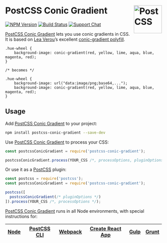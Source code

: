 # PostCSS Conic Gradient [<img src="https://postcss.github.io/postcss/logo.svg" alt="PostCSS" width="90" height="90" align="right">][postcss]

[![NPM Version][npm-img]][npm-url]
[![Build Status][cli-img]][cli-url]
[![Support Chat][git-img]][git-url]

[PostCSS Conic Gradient] lets you use conic gradients in CSS. It is based on
[Lea Verou]’s excellent [conic-gradient polyfill].

```pcss
.hue-wheel {
	background-image: conic-gradient(red, yellow, lime, aqua, blue, magenta, red);
}

/* becomes */

.hue-wheel {
	background-image: url("data:image/png;base64,...");
	background-image: conic-gradient(red, yellow, lime, aqua, blue, magenta, red);
}
```

## Usage

Add [PostCSS Conic Gradient] to your project:

```bash
npm install postcss-conic-gradient --save-dev
```

Use [PostCSS Conic Gradient] to process your CSS:

```js
const postcssConicGradient = require('postcss-conic-gradient');

postcssConicGradient.process(YOUR_CSS /*, processOptions, pluginOptions */);
```

Or use it as a [PostCSS] plugin:

```js
const postcss = require('postcss');
const postcssConicGradient = require('postcss-conic-gradient');

postcss([
  postcssConicGradient(/* pluginOptions */)
]).process(YOUR_CSS /*, processOptions */);
```

[PostCSS Conic Gradient] runs in all Node environments, with special instructions for:

| [Node](INSTALL.md#node) | [PostCSS CLI](INSTALL.md#postcss-cli) | [Webpack](INSTALL.md#webpack) | [Create React App](INSTALL.md#create-react-app) | [Gulp](INSTALL.md#gulp) | [Grunt](INSTALL.md#grunt) |
| --- | --- | --- | --- | --- | --- |

[cli-img]: https://img.shields.io/travis/jonathantneal/postcss-conic-gradient.svg
[cli-url]: https://travis-ci.org/jonathantneal/postcss-conic-gradient
[git-img]: https://img.shields.io/badge/support-chat-blue.svg
[git-url]: https://gitter.im/postcss/postcss
[npm-img]: https://img.shields.io/npm/v/postcss-conic-gradient.svg
[npm-url]: https://www.npmjs.com/package/postcss-conic-gradient

[conic-gradient polyfill]: http://leaverou.github.io/conic-gradient/
[conic gradients]: http://w3.org/TR/css4-images/#conic-gradients
[PostCSS]: https://github.com/postcss/postcss
[PostCSS Conic Gradient]: https://github.com/jonathantneal/postcss-conic-gradient
[Lea Verou]: http://lea.verou.me/
